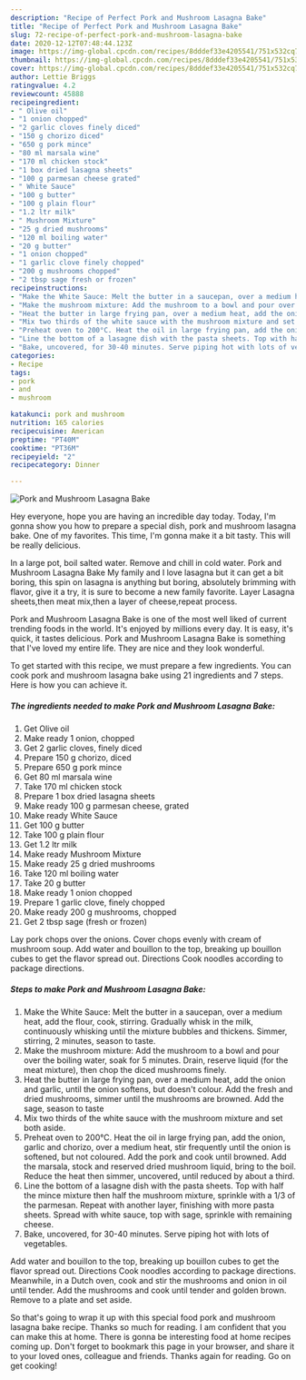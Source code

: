 ```yaml
---
description: "Recipe of Perfect Pork and Mushroom Lasagna Bake"
title: "Recipe of Perfect Pork and Mushroom Lasagna Bake"
slug: 72-recipe-of-perfect-pork-and-mushroom-lasagna-bake
date: 2020-12-12T07:48:44.123Z
image: https://img-global.cpcdn.com/recipes/8dddef33e4205541/751x532cq70/pork-and-mushroom-lasagna-bake-recipe-main-photo.jpg
thumbnail: https://img-global.cpcdn.com/recipes/8dddef33e4205541/751x532cq70/pork-and-mushroom-lasagna-bake-recipe-main-photo.jpg
cover: https://img-global.cpcdn.com/recipes/8dddef33e4205541/751x532cq70/pork-and-mushroom-lasagna-bake-recipe-main-photo.jpg
author: Lettie Briggs
ratingvalue: 4.2
reviewcount: 45888
recipeingredient:
- " Olive oil"
- "1 onion chopped"
- "2 garlic cloves finely diced"
- "150 g chorizo diced"
- "650 g pork mince"
- "80 ml marsala wine"
- "170 ml chicken stock"
- "1 box dried lasagna sheets"
- "100 g parmesan cheese grated"
- " White Sauce"
- "100 g butter"
- "100 g plain flour"
- "1.2 ltr milk"
- " Mushroom Mixture"
- "25 g dried mushrooms"
- "120 ml boiling water"
- "20 g butter"
- "1 onion chopped"
- "1 garlic clove finely chopped"
- "200 g mushrooms chopped"
- "2 tbsp sage fresh or frozen"
recipeinstructions:
- "Make the White Sauce: Melt the butter in a saucepan, over a medium heat, add the flour, cook, stirring. Gradually whisk in the milk, continuously whisking until the mixture bubbles and thickens. Simmer, stirring, 2 minutes, season to taste."
- "Make the mushroom mixture: Add the mushroom to a bowl and pour over the boiling water, soak for 5 minutes. Drain, reserve liquid (for the meat mixture), then chop the diced mushrooms finely."
- "Heat the butter in large frying pan, over a medium heat, add the onion and garlic, until the onion softens, but doesn&#39;t colour. Add the fresh and dried mushrooms, simmer until the mushrooms are browned. Add the sage, season to taste"
- "Mix two thirds of the white sauce with the mushroom mixture and set both aside."
- "Preheat oven to 200°C. Heat the oil in large frying pan, add the onion, garlic and chorizo, over a medium heat, stir frequently until the onion is softened, but not coloured. Add the pork and cook until browned. Add the marsala, stock and reserved dried mushroom liquid, bring to the boil. Reduce the heat then simmer, uncovered, until reduced by about a third."
- "Line the bottom of a lasagne dish with the pasta sheets. Top with half the mince mixture then half the mushroom mixture, sprinkle with a 1/3 of the parmesan. Repeat with another layer, finishing with more pasta sheets. Spread with white sauce, top with sage, sprinkle with remaining cheese."
- "Bake, uncovered, for 30-40 minutes. Serve piping hot with lots of vegetables."
categories:
- Recipe
tags:
- pork
- and
- mushroom

katakunci: pork and mushroom 
nutrition: 165 calories
recipecuisine: American
preptime: "PT40M"
cooktime: "PT36M"
recipeyield: "2"
recipecategory: Dinner

---
```



![Pork and Mushroom Lasagna Bake](https://img-global.cpcdn.com/recipes/8dddef33e4205541/751x532cq70/pork-and-mushroom-lasagna-bake-recipe-main-photo.jpg)

Hey everyone, hope you are having an incredible day today. Today, I'm gonna show you how to prepare a special dish, pork and mushroom lasagna bake. One of my favorites. This time, I'm gonna make it a bit tasty. This will be really delicious.

In a large pot, boil salted water. Remove and chill in cold water. Pork and Mushroom Lasagna Bake My family and I love lasagna but it can get a bit boring, this spin on lasagna is anything but boring, absolutely brimming with flavor, give it a try, it is sure to become a new family favorite. Layer Lasagna sheets,then meat mix,then a layer of cheese,repeat process.

Pork and Mushroom Lasagna Bake is one of the most well liked of current trending foods in the world. It's enjoyed by millions every day. It is easy, it's quick, it tastes delicious. Pork and Mushroom Lasagna Bake is something that I've loved my entire life. They are nice and they look wonderful.


To get started with this recipe, we must prepare a few ingredients. You can cook pork and mushroom lasagna bake using 21 ingredients and 7 steps. Here is how you can achieve it.

<!--inarticleads1-->

##### The ingredients needed to make Pork and Mushroom Lasagna Bake:

1. Get  Olive oil
1. Make ready 1 onion, chopped
1. Get 2 garlic cloves, finely diced
1. Prepare 150 g chorizo, diced
1. Prepare 650 g pork mince
1. Get 80 ml marsala wine
1. Take 170 ml chicken stock
1. Prepare 1 box dried lasagna sheets
1. Make ready 100 g parmesan cheese, grated
1. Make ready  White Sauce
1. Get 100 g butter
1. Take 100 g plain flour
1. Get 1.2 ltr milk
1. Make ready  Mushroom Mixture
1. Make ready 25 g dried mushrooms
1. Take 120 ml boiling water
1. Take 20 g butter
1. Make ready 1 onion chopped
1. Prepare 1 garlic clove, finely chopped
1. Make ready 200 g mushrooms, chopped
1. Get 2 tbsp sage (fresh or frozen)


Lay pork chops over the onions. Cover chops evenly with cream of mushroom soup. Add water and bouillon to the top, breaking up bouillon cubes to get the flavor spread out. Directions Cook noodles according to package directions. 

<!--inarticleads2-->

##### Steps to make Pork and Mushroom Lasagna Bake:

1. Make the White Sauce: Melt the butter in a saucepan, over a medium heat, add the flour, cook, stirring. Gradually whisk in the milk, continuously whisking until the mixture bubbles and thickens. Simmer, stirring, 2 minutes, season to taste.
1. Make the mushroom mixture: Add the mushroom to a bowl and pour over the boiling water, soak for 5 minutes. Drain, reserve liquid (for the meat mixture), then chop the diced mushrooms finely.
1. Heat the butter in large frying pan, over a medium heat, add the onion and garlic, until the onion softens, but doesn&#39;t colour. Add the fresh and dried mushrooms, simmer until the mushrooms are browned. Add the sage, season to taste
1. Mix two thirds of the white sauce with the mushroom mixture and set both aside.
1. Preheat oven to 200°C. Heat the oil in large frying pan, add the onion, garlic and chorizo, over a medium heat, stir frequently until the onion is softened, but not coloured. Add the pork and cook until browned. Add the marsala, stock and reserved dried mushroom liquid, bring to the boil. Reduce the heat then simmer, uncovered, until reduced by about a third.
1. Line the bottom of a lasagne dish with the pasta sheets. Top with half the mince mixture then half the mushroom mixture, sprinkle with a 1/3 of the parmesan. Repeat with another layer, finishing with more pasta sheets. Spread with white sauce, top with sage, sprinkle with remaining cheese.
1. Bake, uncovered, for 30-40 minutes. Serve piping hot with lots of vegetables.


Add water and bouillon to the top, breaking up bouillon cubes to get the flavor spread out. Directions Cook noodles according to package directions. Meanwhile, in a Dutch oven, cook and stir the mushrooms and onion in oil until tender. Add the mushrooms and cook until tender and golden brown. Remove to a plate and set aside. 

So that's going to wrap it up with this special food pork and mushroom lasagna bake recipe. Thanks so much for reading. I am confident that you can make this at home. There is gonna be interesting food at home recipes coming up. Don't forget to bookmark this page in your browser, and share it to your loved ones, colleague and friends. Thanks again for reading. Go on get cooking!
